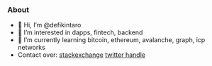 ### About
- 👋 Hi, I’m @defikintaro
- 👀 I’m interested in dapps, fintech, backend
- 🌱 I’m currently learning bitcoin, ethereum, avalanche, graph, icp networks
- Contact over: [stackexchange](https://ethereum.stackexchange.com/users/73314/defikintaro) [twitter handle](https://twitter.com/defikintaro)

<!---
defikintaro/defikintaro is a ✨ special ✨ repository because its `README.md` (this file) appears on your GitHub profile.
You can click the Preview link to take a look at your changes.
--->
